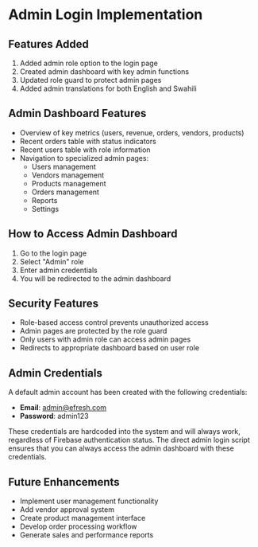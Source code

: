 # Admin Login Implementation

## Features Added
1. Added admin role option to the login page
2. Created admin dashboard with key admin functions
3. Updated role guard to protect admin pages
4. Added admin translations for both English and Swahili

## Admin Dashboard Features
- Overview of key metrics (users, revenue, orders, vendors, products)
- Recent orders table with status indicators
- Recent users table with role information
- Navigation to specialized admin pages:
  - Users management
  - Vendors management
  - Products management
  - Orders management
  - Reports
  - Settings

## How to Access Admin Dashboard
1. Go to the login page
2. Select "Admin" role
3. Enter admin credentials
4. You will be redirected to the admin dashboard

## Security Features
- Role-based access control prevents unauthorized access
- Admin pages are protected by the role guard
- Only users with admin role can access admin pages
- Redirects to appropriate dashboard based on user role

## Admin Credentials
A default admin account has been created with the following credentials:

- **Email**: admin@efresh.com
- **Password**: admin123

These credentials are hardcoded into the system and will always work, regardless of Firebase authentication status. The direct admin login script ensures that you can always access the admin dashboard with these credentials.

## Future Enhancements
- Implement user management functionality
- Add vendor approval system
- Create product management interface
- Develop order processing workflow
- Generate sales and performance reports